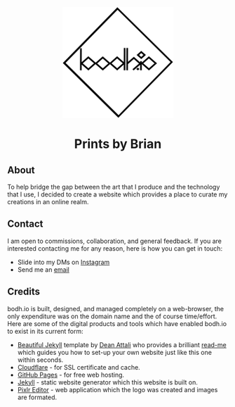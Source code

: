 <p align="center"><img src="img/bodhio-logo.png" width="50%" height="auto"></p>
<h1 align="center">Prints by Brian</h1>

## About

To help bridge the gap between the art that I produce and the technology that I use, I decided to create a website which provides a place to curate my creations in an online realm. 

## Contact

I am open to commissions, collaboration, and general feedback. If you are interested contacting me for any reason, here is how you can get in touch:

- Slide into my DMs on <a href="https://intagram.com/bodh.io" target="_blank">Instagram</a>
- Send me an <a href="mailto:b.r.hendrick@gmail.com" target="_blank">email</a>

## Credits

bodh.io is built, designed, and managed completely on a web-browser, the only expenditure was on the domain name and the of course time/effort. Here are some of the digital products and tools which have enabled bodh.io to exist in its current form:

*  <a href="https://github.com/daattali/beautiful-jekyll" target="_blank">Beautiful Jekyll</a> template by <a href="http://deanattali.com" target="_blank">Dean Attali</a> who provides a brilliant <a href="http://deanattali.com" target="_blank">read-me</a> which guides you how to set-up your own website just like this one within seconds.
* [Cloudflare](https://cloudlfare.com) - for SSL certificate and cache.
* [GitHub Pages](https://pages.github.com/) - for free web hosting.
* [Jekyll](https://jekyllrb.com/) - static website generator which this website is built on.
* <a href="https://pixlr.com" target="_blank">Pixlr Editor</a> - web application which the logo was created and images are formated. 
